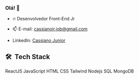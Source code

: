 ### Olá! 👋

- 🔥 Desenvolvedor Front-End Jr
       
- 📫 E-mail: cassianojr.job@gmail.com
 
- LinkedIn: <a href="https://linkedin.com/in/cassiano-am-junior" target="_blank">Cassiano Junior</a>




## 🛠 &nbsp;Tech Stack

ReactJS
JavaScript
HTML
CSS
Tailwind
Nodejs
SQL
MongoDB




              
